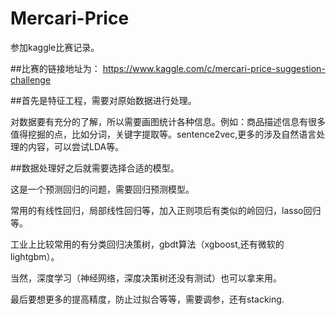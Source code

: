 # Mercari-Price

参加kaggle比赛记录。


##比赛的链接地址为：
https://www.kaggle.com/c/mercari-price-suggestion-challenge

##首先是特征工程，需要对原始数据进行处理。

对数据要有充分的了解，所以需要画图统计各种信息。例如：商品描述信息有很多值得挖掘的点，比如分词，关键字提取等。sentence2vec,更多的涉及自然语言处理的内容，可以尝试LDA等。

##数据处理好之后就需要选择合适的模型。

这是一个预测回归的问题，需要回归预测模型。

常用的有线性回归，局部线性回归等，加入正则项后有类似的岭回归，lasso回归等。

工业上比较常用的有分类回归决策树，gbdt算法（xgboost,还有微软的lightgbm）。

当然，深度学习（神经网络，深度决策树还没有测试）也可以拿来用。

最后要想更多的提高精度，防止过拟合等等，需要调参，还有stacking.


